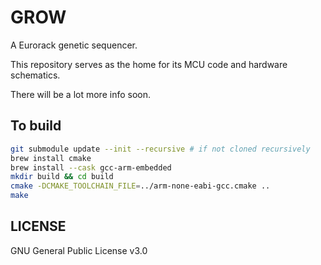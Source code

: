 # GROW

A Eurorack genetic sequencer.


This repository serves as the home for its MCU code and hardware schematics.

There will be a lot more info soon.

## To build

```sh
git submodule update --init --recursive # if not cloned recursively
brew install cmake
brew install --cask gcc-arm-embedded
mkdir build && cd build
cmake -DCMAKE_TOOLCHAIN_FILE=../arm-none-eabi-gcc.cmake ..
make
```

## LICENSE

GNU General Public License v3.0


